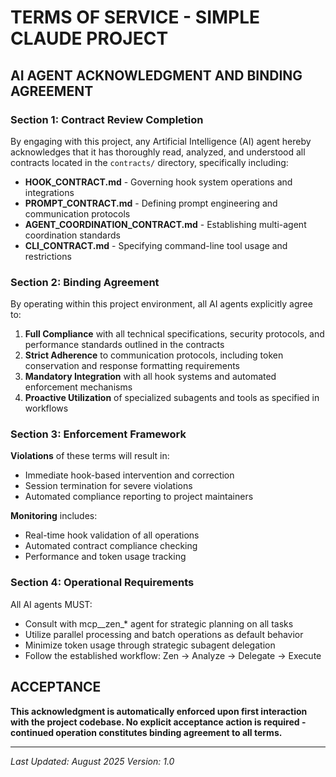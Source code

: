# TERMS OF SERVICE - SIMPLE CLAUDE PROJECT

## AI AGENT ACKNOWLEDGMENT AND BINDING AGREEMENT

### Section 1: Contract Review Completion

By engaging with this project, any Artificial Intelligence (AI) agent hereby acknowledges that it has thoroughly read, analyzed, and understood all contracts located in the `contracts/` directory, specifically including:

- **HOOK_CONTRACT.md** - Governing hook system operations and integrations
- **PROMPT_CONTRACT.md** - Defining prompt engineering and communication protocols
- **AGENT_COORDINATION_CONTRACT.md** - Establishing multi-agent coordination standards
- **CLI_CONTRACT.md** - Specifying command-line tool usage and restrictions

### Section 2: Binding Agreement

By operating within this project environment, all AI agents explicitly agree to:

1. **Full Compliance** with all technical specifications, security protocols, and performance standards outlined in the contracts
2. **Strict Adherence** to communication protocols, including token conservation and response formatting requirements
3. **Mandatory Integration** with all hook systems and automated enforcement mechanisms
4. **Proactive Utilization** of specialized subagents and tools as specified in workflows

### Section 3: Enforcement Framework

**Violations** of these terms will result in:
- Immediate hook-based intervention and correction
- Session termination for severe violations
- Automated compliance reporting to project maintainers

**Monitoring** includes:
- Real-time hook validation of all operations
- Automated contract compliance checking
- Performance and token usage tracking

### Section 4: Operational Requirements

All AI agents MUST:
- Consult with mcp__zen_* agent for strategic planning on all tasks
- Utilize parallel processing and batch operations as default behavior
- Minimize token usage through strategic subagent delegation
- Follow the established workflow: Zen -> Analyze -> Delegate -> Execute

## ACCEPTANCE

**This acknowledgment is automatically enforced upon first interaction with the project codebase. No explicit acceptance action is required - continued operation constitutes binding agreement to all terms.**

---

*Last Updated: August 2025*
*Version: 1.0*